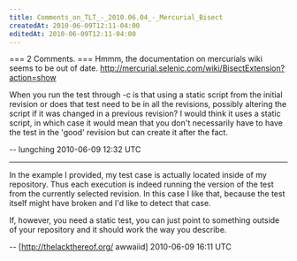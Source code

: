 ```yaml
---
title: Comments_on_TLT_-_2010.06.04_-_Mercurial_Bisect
createdAt: 2010-06-09T12:11-04:00
editedAt: 2010-06-09T12:11-04:00
---
```


=== 2 Comments. ===
Hmmm, the documentation on mercurials wiki seems to be out of date. http://mercurial.selenic.com/wiki/BisectExtension?action=show

When you run the test through -c is that using a static script from the initial revision or does that test need to be in all the revisions, possibly altering the script if it was changed in a previous revision?  I would think it uses a static script, in which case it would mean that you don't necessarily have to have the test in the 'good' revision but can create it after the fact.

-- lungching 2010-06-09 12:32 UTC


----

In the example I provided, my test case is actually located inside of my repository. Thus each execution is indeed running the version of the test from the currently selected revision. In this case I like that, because the test itself might have broken and I'd like to detect that case.

If, however, you need a static test, you can just point to something outside of your repository and it should work the way you describe.

-- [http://thelackthereof.org/ awwaiid] 2010-06-09 16:11 UTC


